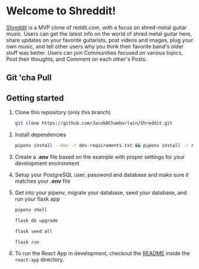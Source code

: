 # Welcome to Shreddit!

[Shreddit](https://shreddittt.herokuapp.com/) is a MVP clone of reddit.com, with a focus on shred-metal guitar music. Users can get the latest info on the world of shred metal guitar here, share updates on your favorite guitarists, post videos and images, plug your own music, and tell other users why you think their favorite band's older stuff was better. Users can join Communities focused on various topics, Post their thoughts, and Comment on each other's Posts.

## Git 'cha Pull

## Getting started
1. Clone this repository (only this branch)

   ```bash
   git clone https://github.com/JacobDChamberlain/Shreddit.git
   ```

2. Install dependencies

      ```bash
      pipenv install --dev -r dev-requirements.txt && pipenv install -r requirements.txt
      ```

3. Create a **.env** file based on the example with proper settings for your
   development environment
4. Setup your PostgreSQL user, password and database and make sure it matches your **.env** file

5. Get into your pipenv, migrate your database, seed your database, and run your flask app

   ```bash
   pipenv shell
   ```

   ```bash
   flask db upgrade
   ```

   ```bash
   flask seed all
   ```

   ```bash
   flask run
   ```

6. To run the React App in development, checkout the [README](./react-app/README.md) inside the `react-app` directory.
